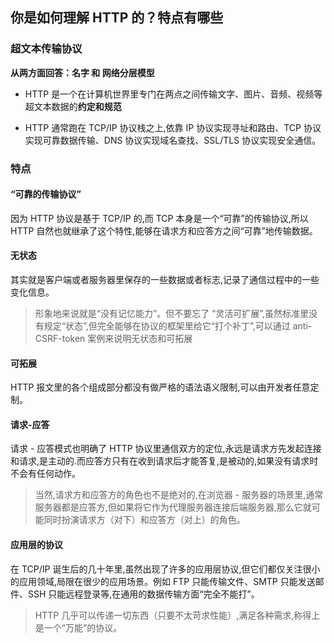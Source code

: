 ## 你是如何理解 HTTP 的？特点有哪些

### 超文本传输协议

**从两方面回答：名字 和 网络分层模型**

- HTTP 是一个在计算机世界里专门在两点之间传输文字、图片、音频、视频等超文本数据的**约定和规范**

- HTTP 通常跑在 TCP/IP 协议栈之上,依靠 IP 协议实现寻址和路由、TCP 协议实现可靠数据传输、DNS 协议实现域名查找、SSL/TLS 协议实现安全通信。

### 特点

#### “可靠的传输协议”

因为 HTTP 协议是基于 TCP/IP 的,而 TCP 本身是一个“可靠”的传输协议,所以 HTTP 自然也就继承了这个特性,能够在请求方和应答方之间“可靠”地传输数据。

#### 无状态

其实就是客户端或者服务器里保存的一些数据或者标志,记录了通信过程中的一些变化信息。

> 形象地来说就是“没有记忆能力”。但不要忘了 “灵活可扩展”,虽然标准里没有规定“状态”,但完全能够在协议的框架里给它“打个补丁”,可以通过 anti-CSRF-token 案例来说明无状态和可拓展

#### 可拓展

HTTP 报文里的各个组成部分都没有做严格的语法语义限制,可以由开发者任意定制。

#### 请求-应答

请求 - 应答模式也明确了 HTTP 协议里通信双方的定位,永远是请求方先发起连接和请求,是主动的.而应答方只有在收到请求后才能答复,是被动的,如果没有请求时不会有任何动作。

> 当然,请求方和应答方的角色也不是绝对的,在浏览器 - 服务器的场景里,通常服务器都是应答方,但如果将它作为代理服务器连接后端服务器,那么它就可能同时扮演请求方（对下）和应答方（对上）的角色。

#### 应用层的协议

在 TCP/IP 诞生后的几十年里,虽然出现了许多的应用层协议,但它们都仅关注很小的应用领域,局限在很少的应用场景。例如 FTP 只能传输文件、SMTP 只能发送邮件、SSH 只能远程登录等,在通用的数据传输方面“完全不能打”。

> HTTP 几乎可以传递一切东西（只要不太苛求性能）,满足各种需求,称得上是一个“万能”的协议。
